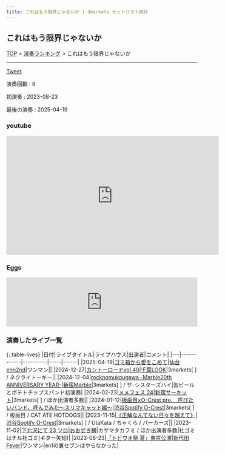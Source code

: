 ```yaml
---
title: これはもう限界じゃないか | 3markets セットリスト統計
---
```

## これはもう限界じゃないか


[TOP](/setlist/) > [演奏ランキング](songs.html) > これはもう限界じゃないか

___

<a href="https://twitter.com/share?ref_src=twsrc%5Etfw" data-text="3markets[ ]セットリスト > これはもう限界じゃないか" class="twitter-share-button" data-via="3markets" data-hashtags="3markets" data-related="3markets" data-show-count="false">Tweet</a>

演奏回数
: 8

初演奏
: 2023-08-23

最後の演奏
: 2025-04-19





### youtube
<iframe width="560" height="315" src="https://www.youtube.com/embed/y7p1ERMpFSs" title="YouTube video player" frameborder="0" allow="accelerometer; autoplay; clipboard-write; encrypted-media; gyroscope; picture-in-picture; web-share" allowfullscreen></iframe>







### Eggs
<iframe src="https://eggs.mu/player/embed/eJwNyj0OgCAMQOG7dJaEIn9l9yBA62JgADbj3WV5w5f3whwVEhgraLCKYgxRWetJUXA7jgqju7GwhgN6bnL1_Z8tj0fW3MYLEnoy0QfS1qH_fst2FpU?layout=oblong&base=f2f2f2&text=000000&button=000000&size=w400" width="100%" height="130" scrolling="no" framebordercrolling="no" frameborder="0" class="eggsplayer eggs-w400" style="height: 130px; width: 100px; min-width:100%"></iframe>



### 演奏したライブ一覧

{:.table-lives}
|日付|ライブタイトル|ライブハウス|出演者|コメント|
|---|------------|----------|-----|------|
|<span class="nowrap">2025-04-19</span>|[ゴミ箱から愛をこめて](live193.html)|[仙台enn2nd](livehouse105.html)|ワンマン||
|<span class="nowrap">2024-12-27</span>|[カントーロードvol.40](live163.html)|[千葉LOOK](livehouse014.html)|3markets[ ] / ネクライトーキー||
|<span class="nowrap">2024-12-04</span>|[rocknomukougawa -Marble20th ANNIVERSARY YEAR-](live158.html)|[新宿Marble](livehouse078.html)|3markets[ ] / ザ･シスターズハイ|缶ビールとポテトチップスバンド初演奏|
|<span class="nowrap">2024-02-23</span>|[メメフェス 24](live106.html)|[新宿サーキット](livehouse030.html)|3markets[ ] / ほか出演者多数||
|<span class="nowrap">2024-01-12</span>|[板歯目×O-Crest pre.　呼びたいバンド、呼んでみた〜スリマキャット編〜](live100.html)|[渋谷Spotify O-Crest](livehouse008.html)|3markets[ ] / 板歯目 / CAT ATE HOTDOGS||
|<span class="nowrap">2023-11-15</span>|[《正解なんてない日々を越えて》](live089.html)|[渋谷Spotify O-Crest](livehouse008.html)|3markets[ ] / UtaKata / ちゃくら / パーカーズ||
|<span class="nowrap">2023-11-02</span>|[下北沢にて 23 ソロ](live092.html)|[おおぜき横](livehouse069.html)|カザマタカフミ / ほか出演者多数|社ゴミはチル社ゴミ(ギター矢矧)|
|<span class="nowrap">2023-08-23</span>|[「トビウオ祭 夏」東京公演](live077.html)|[新代田Fever](livehouse057.html)|ワンマン|en1の裏セブンはやらなかった|



<script async src="https://platform.twitter.com/widgets.js" charset="utf-8"></script>